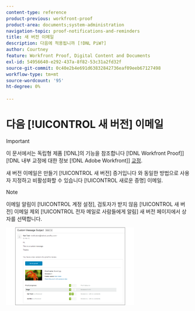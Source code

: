 ```yaml
---
content-type: reference
product-previous: workfront-proof
product-area: documents;system-administration
navigation-topic: proof-notifications-and-reminders
title: 새 버전 이메일
description: 다음에 적용됩니까 [!DNL PiW?]
author: Courtney
feature: Workfront Proof, Digital Content and Documents
exl-id: 54956640-e292-437a-8f82-53c31a2fd32f
source-git-commit: 0c40e2b4e691d63832842736eaf09eeb67127498
workflow-type: tm+mt
source-wordcount: '95'
ht-degree: 0%

---
```


# 다음 [!UICONTROL 새 버전] 이메일

>[!IMPORTANT]
>
>이 문서에서는 독립형 제품 [!DNL]의 기능을 참조합니다 [!DNL Workfront Proof]] [!DNL 내부 교정에 대한 정보 [!DNL Adobe Workfront]] [교정](../../../review-and-approve-work/proofing/proofing.md).

<!--
<p style="color: #ff1493;" data-mc-conditions="QuicksilverOrClassic.Draft mode">Does this apply to PiW?</p>
-->

새 버전 이메일은 만들기 [!UICONTROL 새 버전] 증거입니다 와 동일한 방법으로 사용자 지정하고 비활성화할 수 있습니다 [!UICONTROL 새로운 증명] 이메일.

>[!NOTE]
>
>이메일 알림이 [!UICONTROL 계정 설정], 검토자가 받지 않음 [!UICONTROL 새 버전] 이메일 제외 [!UICONTROL 전자 메일로 사람들에게 알림] 새 버전 페이지에서 상자를 선택합니다.

![New_Version_Email.png](assets/new-version-email-350x212.png)

